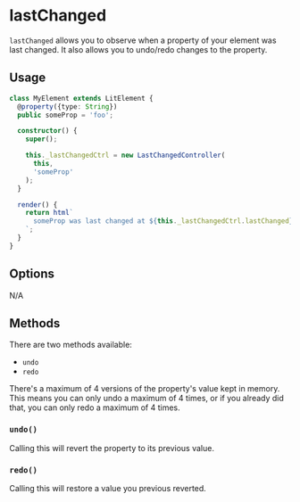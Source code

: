 # lastChanged

`lastChanged` allows you to observe when a property of your element was last
changed. It also allows you to undo/redo changes to the property.

## Usage

```ts
class MyElement extends LitElement {
  @property({type: String})
  public someProp = 'foo';

  constructor() {
    super();

    this._lastChangedCtrl = new LastChangedController(
      this,
      'someProp'
    );
  }

  render() {
    return html`
      someProp was last changed at ${this._lastChangedCtrl.lastChanged}.
    `;
  }
}
```

## Options

N/A

## Methods

There are two methods available:

- `undo`
- `redo`

There's a maximum of 4 versions of the property's value kept in memory. This
means you can only undo a maximum of 4 times, or if you already did that, you
can only redo a maximum of 4 times.

### `undo()`

Calling this will revert the property to its previous value.

### `redo()`

Calling this will restore a value you previous reverted.
